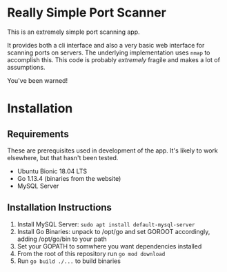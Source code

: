 # Really Simple Port Scanner

This is an extremely simple port scanning app.

It provides both a cli interface and also a very basic
web interface for scanning ports on servers.  The underlying
implementation uses `nmap` to accomplish this.  This
code is probably _extremely_ fragile and makes a lot of assumptions.

You've been warned!

# Installation

## Requirements
These are prerequisites used in development of the app.  It's likely
to work elsewhere, but that hasn't been tested.

* Ubuntu Bionic 18.04 LTS
* Go 1.13.4 (binaries from the website)
* MySQL Server

## Installation Instructions
1. Install MySQL Server: `sudo apt install default-mysql-server`
1. Install Go Binaries: unpack to /opt/go and set GOROOT accordingly, adding /opt/go/bin to your path
1. Set your GOPATH to somwhere you want dependencies installed
1. From the root of this repository run `go mod download`
1. Run `go build ./...` to build binaries
